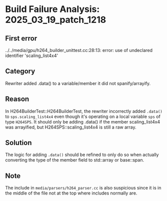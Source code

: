 # Build Failure Analysis: 2025_03_19_patch_1218

## First error

../../media/gpu/h264_builder_unittest.cc:28:13: error: use of undeclared identifier 'scaling_list4x4'

## Category
Rewriter added .data() to a variable/member it did not spanify/arrayify.

## Reason
In H264BuilderTest::H264BuilderTest, the rewriter incorrectly added `.data()` to `sps.scaling_list4x4` even though it's operating on a local variable `sps` of type `H264SPS`. It should only be adding .data() if the member scaling_list4x4 was arrayified, but H264SPS::scaling_list4x4 is still a raw array.

## Solution
The logic for adding `.data()` should be refined to only do so when actually converting the type of the member field to std::array or base::span.

## Note
The include in `media/parsers/h264_parser.cc` is also suspicious since it is in the middle of the file not at the top where includes normally are.